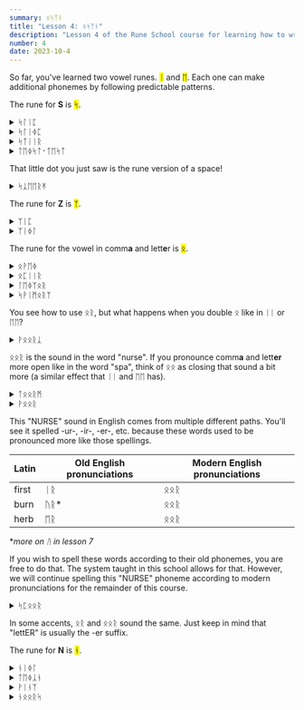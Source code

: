 ```yaml
---
summary: ᛟᛋᛉᚾ
title: "Lesson 4: ᛟᛋᛉᚾ"
description: "Lesson 4 of the Rune School course for learning how to write Modern English with the Anglo-Saxon futhorc"
number: 4
date: 2023-10-4
---
```


So far, you've learned two vowel runes. <mark>ᛁ</mark> and <mark>ᛖ</mark>. Each one can make additional phonemes by following predictable patterns.

The rune for <strong>S</strong> is <mark>ᛋ</mark>.

<details>
    <summary>ᛋᛚᛁᛈ</summary>
    <p>slip</p>
</details>

<details>
    <summary>ᛋᛚᛁᛄᛈ</summary>
    <p>sleep</p>
</details>

<details>
    <summary>ᛋᛏᛁᛁᚱ</summary>
    <p>steer</p>
</details>

<details>
    <summary>ᛏᛖᛄᛋᛏ᛫​ᛏᛖᛋᛏ</summary>
    <p>taste test</p>
</details>

That little dot you just saw is the rune version of a space!

<details>
    <summary>ᛋᛣᛖᛖᚱᛡ</summary>
    <p>scary</p>
</details>

The rune for <strong>Z</strong> is <mark>ᛉ</mark>.

<details>
    <summary>ᛉᛁᛈ</summary>
    <p>zip</p>
</details>

<details>
    <summary>ᛉᛁᛄᛚ</summary>
    <p>zeal</p>
</details>

The rune for the vowel in comm<strong>a</strong> and lett<strong>e</strong>r is <mark>ᛟ</mark>.

<details>
    <summary>ᛟᚹᛖᛄ</summary>
    <p>away</p>
</details>

<details>
    <summary>ᛟᛈᛁᛁᚱ</summary>
    <p>appear</p>
</details>

<details>
    <summary>ᛚᛖᛄᛉᛟᚱ</summary>
    <p>laser</p>
</details>

<details>
    <summary>ᛋᚹᛁᛗᛟᚱᛉ</summary>
    <p>swimmers</p>
</details>

You see how to use ᛟᚱ, but what happens when you double ᛟ like in ᛁᛁ or ᛖᛖ?

<details>
    <summary>ᚹᛟᛟᚱᛣ</summary>
    <p>work</p>
</details>

ᛟᛟᚱ is the sound in the word "nurse". If you pronounce comm<strong>a</strong> and lett<strong>er</strong> more open like in the word "spa", think of ᛟᛟ as closing that sound a bit more (a similar effect that ᛁᛁ and ᛖᛖ has).

<details>
    <summary>ᛏᛟᛟᚱᛗ</summary>
    <p>term</p>
</details>

<details>
    <summary>ᚹᛟᛟᚱ</summary>
    <p>were</p>
</details>


This "NURSE" sound in English comes from multiple different paths. You'll see it spelled -ur-, -ir-, -er-, etc. because these words used to be pronounced more like those spellings. 

| Latin | Old English pronunciations | Modern English pronunciations |
| --- | --- | --- |
| first | ᛁᚱ | ᛟᛟᚱ |
| burn | ᚢᚱ* | ᛟᛟᚱ |
| herb | ᛖᚱ | ᛟᛟᚱ |

**more on ᚢ in lesson 7*

If you wish to spell these words according to their old phonemes, you are free to do that. The system taught in this school allows for that. However, we will continue spelling this "NURSE" phoneme according to modern pronunciations for the remainder of this course.

<details>
    <summary>ᛋᛈᛟᛟᚱ</summary>
    <p>spur</p>
</details>

In some accents, ᛟᚱ and ᛟᛟᚱ sound the same. Just keep in mind that "lettER" is usually the -er suffix. 

The rune for <strong>N</strong> is <mark>ᚾ</mark>.

<details>
    <summary>ᚾᛁᛄᛚ</summary>
    <p>kneel / Neal</p>
</details>

<details>
    <summary>ᛏᛖᛄᛣᚾ</summary>
    <p>taken</p>
</details>

<details>
    <summary>ᚹᛁᚾᛉ</summary>
    <p>wins</p>
</details>

<details>
    <summary>ᚾᛟᛟᚱᛋ</summary>
    <p>nurse</p>
</details>
